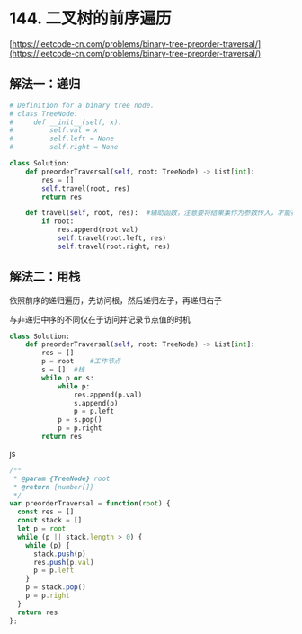 # 144. 二叉树的前序遍历

[https://leetcode-cn.com/problems/binary-tree-preorder-traversal/](https://leetcode-cn.com/problems/binary-tree-preorder-traversal/)

## 解法一：递归

```python
# Definition for a binary tree node.
# class TreeNode:
#     def __init__(self, x):
#         self.val = x
#         self.left = None
#         self.right = None

class Solution:
    def preorderTraversal(self, root: TreeNode) -> List[int]:
        res = []
        self.travel(root, res)
        return res

    def travel(self, root, res):  #辅助函数，注意要将结果集作为参数传入，才能在递归中修改结果集
        if root:
            res.append(root.val)
            self.travel(root.left, res)                   
            self.travel(root.right, res)
```

## 解法二：用栈

依照前序的递归遍历，先访问根，然后递归左子，再递归右子

与非递归中序的不同仅在于访问并记录节点值的时机

```python
class Solution:
    def preorderTraversal(self, root: TreeNode) -> List[int]:
        res = []
        p = root	#工作节点
        s = []	#栈
        while p or s:
            while p:
                res.append(p.val)
                s.append(p)
                p = p.left
            p = s.pop()
            p = p.right
        return res
```

js

```javascript
/**
 * @param {TreeNode} root
 * @return {number[]}
 */
var preorderTraversal = function(root) {
  const res = []
  const stack = []
  let p = root
  while (p || stack.length > 0) {
    while (p) {
      stack.push(p)
      res.push(p.val)
      p = p.left
    }
    p = stack.pop()
    p = p.right
  }
  return res
};
```

